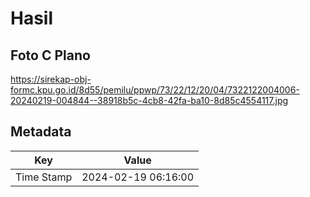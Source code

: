 # Hasil

## Foto C Plano

https://sirekap-obj-formc.kpu.go.id/8d55/pemilu/ppwp/73/22/12/20/04/7322122004006-20240219-004844--38918b5c-4cb8-42fa-ba10-8d85c4554117.jpg


## Metadata

| Key        | Value               |
| ---------- | ------------------- |
| Time Stamp | 2024-02-19 06:16:00 |




